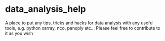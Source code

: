 # data_analysis_help
A place to put any tips, tricks and hacks for data analysis with any useful tools, e.g. python xarray, nco, panoply etc... Please feel free to contribute to it as you wish
